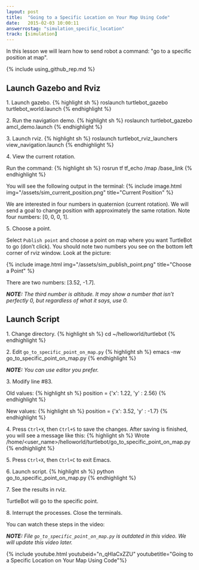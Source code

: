 ```yaml
---
layout: post
title:  "Going to a Specific Location on Your Map Using Code"
date:   2015-02-03 10:00:11
answerrostag: "simulation_specific_location"
track: [simulation]
---
```


In this lesson we will learn how to send robot a command: "go to a specific position at map".

{% include using_github_rep.md %}

## Launch Gazebo and Rviz

1\. Launch gazebo.
{% highlight sh %}
roslaunch turtlebot_gazebo turtlebot_world.launch
{% endhighlight %}

2\. Run the navigation demo.
{% highlight sh %}
roslaunch turtlebot_gazebo amcl_demo.launch
{% endhighlight %}

3\. Launch rviz.
{% highlight sh %}
roslaunch turtlebot_rviz_launchers view_navigation.launch
{% endhighlight %}

4\. View the current rotation.

Run the command:
{% highlight sh %}
rosrun tf tf_echo /map /base_link
{% endhighlight %}

You will see the following output in the terminal:
{% include image.html img="/assets/sim_current_position.png" title="Current Position" %}

We are interested in four numbers in quaternion (current rotation). We will send a goal to change position with approximately the same rotation. Note four numbers: [0, 0, 0, 1].

5\. Choose a point.

Select `Publish point` and choose a point on map where you want TurtleBot to go (don’t click). You should note two numbers you see on the bottom left corner of rviz window. Look at the picture:

{% include image.html img="/assets/sim_publish_point.png" title="Choose a Point" %}

There are two numbers: [3.52, -1.7].

***NOTE:*** *The third number is altitude. It may show a number that isn’t perfectly 0, but regardless of what it says, use 0.*

## Launch Script

1\. Change directory.
{% highlight sh %}
cd ~/helloworld/turtlebot
{% endhighlight %}

2\. Edit `go_to_specific_point_on_map.py`
{% highlight sh %}
emacs -nw go_to_specific_point_on_map.py
{% endhighlight %}

***NOTE:*** *You can use editor you prefer.*

3\. Modify line \#83.

Old values:
{% highlight sh %}
position = {'x': 1.22, 'y' : 2.56}
{% endhighlight %}

New values:
{% highlight sh %}
position = {'x': 3.52, 'y' : -1.7}
{% endhighlight %}

4\. Press `Ctrl+X`, then `Ctrl+S` to save the changes. After saving is finished, you will see a message like this:
{% highlight sh %}
Wrote /home/<user_name>/helloworld/turtlebot/go_to_specific_point_on_map.py
{% endhighlight %}

5\. Press `Ctrl+X`, then `Ctrl+C` to exit Emacs.

6\. Launch script.
{% highlight sh %}
python go_to_specific_point_on_map.py
{% endhighlight %}

7\. See the results in rviz.

TurtleBot will go to the specific point.

8\. Interrupt the processes. Close the terminals.

You can watch these steps in the video:

***NOTE:*** *File `go_to_specific_point_on_map.py` is outdated in this video.
We will update this video later.*

[comment]: <> (TODO: update video)

{% include youtube.html youtubeid="n_qHlaCxZZU" youtubetitle="Going to a Specific Location on Your Map Using Code"%}
